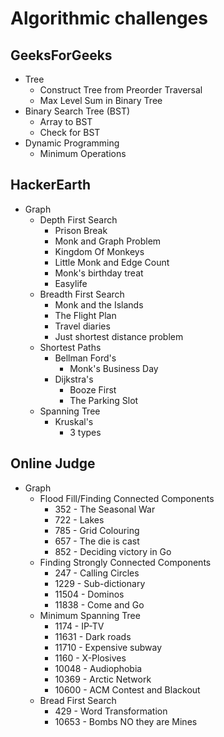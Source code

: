 # Algorithmic challenges
## GeeksForGeeks
* Tree
  * Construct Tree from Preorder Traversal
  * Max Level Sum in Binary Tree
* Binary Search Tree (BST)
  * Array to BST 
  * Check for BST
* Dynamic Programming
  * Minimum Operations

## HackerEarth
* Graph
  * Depth First Search
    * Prison Break
    * Monk and Graph Problem
    * Kingdom Of Monkeys
    * Little Monk and Edge Count
    * Monk's birthday treat
    * Easylife
  * Breadth First Search
    * Monk and the Islands
    * The Flight Plan
    * Travel diaries
    * Just shortest distance problem
  * Shortest Paths
    * Bellman Ford's
      * Monk's Business Day
    * Dijkstra's
      * Booze First
      * The Parking Slot
  * Spanning Tree
    * Kruskal's
      * 3 types
      
## Online Judge
* Graph
  * Flood Fill/Finding Connected Components
    * 352 - The Seasonal War
    * 722 - Lakes
    * 785 - Grid Colouring
    * 657 - The die is cast
    * 852 - Deciding victory in Go
  * Finding Strongly Connected Components
    * 247 - Calling Circles
    * 1229 - Sub-dictionary
    * 11504 - Dominos
    * 11838 - Come and Go
  * Minimum Spanning Tree
    * 1174 - IP-TV
    * 11631 - Dark roads
    * 11710 - Expensive subway
    * 1160 - X-Plosives
    * 10048 - Audiophobia
    * 10369 - Arctic Network
    * 10600 - ACM Contest and Blackout
  * Bread First Search
    * 429 - Word Transformation
    * 10653 - Bombs NO they are Mines
    
    
    
    
    
